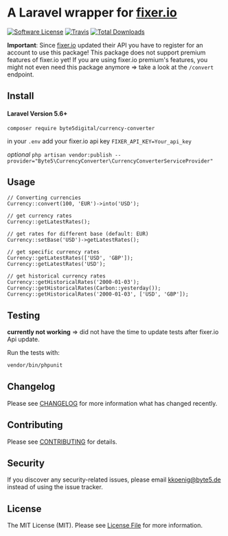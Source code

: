 # A Laravel wrapper for [fixer.io](https://fixer.io)

[![Software License](https://img.shields.io/badge/license-MIT-brightgreen.svg?style=flat-square)](LICENSE.md)
[![Travis](https://img.shields.io/travis/byte5digital/currency-converter.svg?style=flat-square)]()
[![Total Downloads](https://img.shields.io/packagist/dt/byte5digital/currency-converter.svg?style=flat-square)](https://packagist.org/packages/byte5digital/currency-converter)

**Important**:
Since [fixer.io](https://fixer.io) updated their API you have to register for an account to use this package! This package does not support premium features of fixer.io yet! If you are using fixer.io premium's features, you might not even need this package anymore => take a look at the `/convert` endpoint.

## Install
#### Laravel Version 5.6+
`composer require byte5digital/currency-converter`

in your `.env` add your fixer.io api key
`FIXER_API_KEY=Your_api_key`

*optional*
`php artisan vendor:publish --provider="Byte5\CurrencyConverter\CurrencyConverterServiceProvider"`

## Usage
```
// Converting currencies
Currency::convert(100, 'EUR')->into('USD');

// get currency rates
Currency::getLatestRates();

// get rates for different base (default: EUR)
Currency::setBase('USD')->getLatestRates();

// get specific currency rates
Currency::getLatestRates(['USD', 'GBP']);
Currency::getLatestRates('USD');

// get historical currency rates
Currency::getHistoricalRates('2000-01-03');
Currency::getHistoricalRates(Carbon::yesterday());
Currency::getHistoricalRates('2000-01-03', ['USD', 'GBP']);
```

## Testing
**currently not working** => did not have the time to update tests after fixer.io Api update.

Run the tests with:

``` bash
vendor/bin/phpunit
```

## Changelog

Please see [CHANGELOG](CHANGELOG.md) for more information what has changed recently.

## Contributing

Please see [CONTRIBUTING](CONTRIBUTING.md) for details.

## Security
If you discover any security-related issues, please email kkoenig@byte5.de instead of using the issue tracker.

## License
The MIT License (MIT). Please see [License File](/LICENSE.md) for more information.
